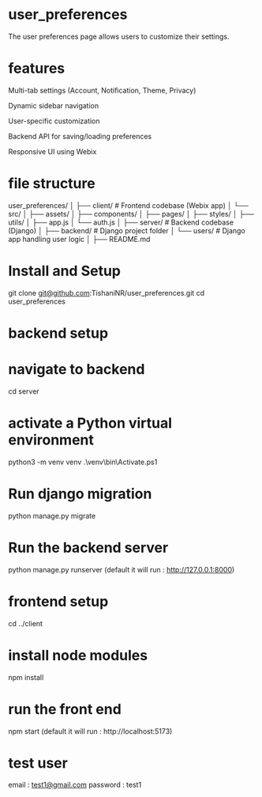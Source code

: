 # user_preferences

The user preferences page allows users to customize their settings.

# features

Multi-tab settings (Account, Notification, Theme, Privacy)

Dynamic sidebar navigation

User-specific customization

Backend API for saving/loading preferences

Responsive UI using Webix

# file structure
user_preferences/
│
├── client/                  # Frontend codebase (Webix app)
│   └── src/
│       ├── assets/
│       ├── components/
│       ├── pages/
│       ├── styles/
│       ├── utils/
│       ├── app.js
│       └── auth.js
│
├── server/                  # Backend codebase (Django)
│   ├── backend/             # Django project folder
│   └── users/               # Django app handling user logic
│
├── README.md

# Install and Setup
git clone git@github.com:TishaniNR/user_preferences.git
cd user_preferences

# backend setup

# navigate to backend
cd server

# activate a Python virtual environment
python3 -m venv venv
.\venv\bin\Activate.ps1   

# Run django migration
python manage.py migrate

# Run the backend server
python manage.py runserver
(default it will run : http://127.0.0.1:8000)

# frontend setup
cd ../client

# install node modules
npm install

# run the front end
npm start
(default it will run : http://localhost:5173)


# test user
email : test1@gmail.com
password : test1
